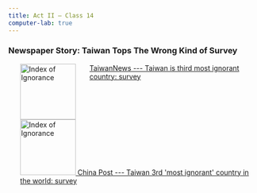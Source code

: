 ```yaml
---
title: Act II — Class 14
computer-lab: true
---
```




### Newspaper Story: Taiwan Tops The Wrong Kind of Survey

<ul>
  <li style="overflow: auto;">
    <a href="http://www.taiwannews.com.tw/en/news/3057146">
      <img alt="Index of Ignorance" src="http://tnimage.taiwannews.com.tw/photos/shares/585cd5e93dd92.jpg" style="height: 8em; float: left; padding-right: 2em;">
      TaiwanNews --- Taiwan is third most ignorant country: survey
    </a>
  </li>
  <li style="overflow: auto;">
    <a href="http://www.chinapost.com.tw/taiwan/national/national-news/2016/12/25/487625/Taiwan-3rd.htm">
      <img alt="Index of Ignorance" src="http://www.chinapost.com.tw/news_images/20161225/p01n001.jpg" style="height: 8em;">
      China Post --- Taiwan 3rd 'most ignorant' country in the world: survey
    </a>
  </li>
</ul>


